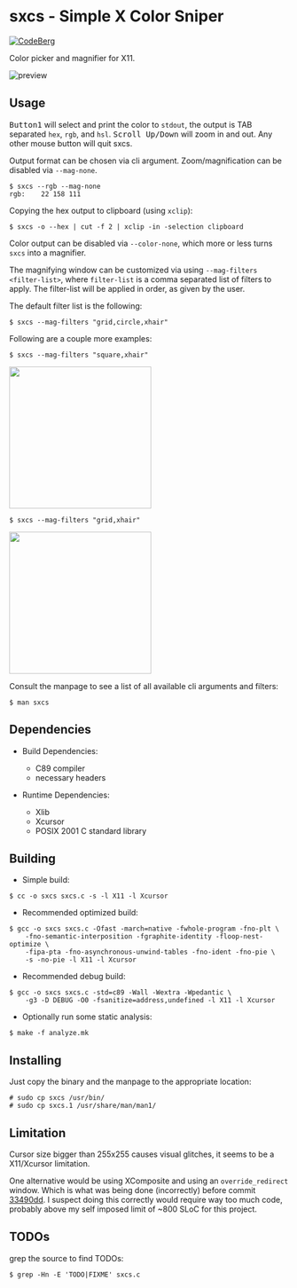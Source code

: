 # sxcs - Simple X Color Sniper

[![CodeBerg](https://img.shields.io/badge/Hosted_at-Codeberg-%232185D0?style=flat-square&logo=CodeBerg)](https://codeberg.org/NRK/sxcs)

Color picker and magnifier for X11.

![preview](https://images2.imgbox.com/4c/d0/LC6pYmrB_o.gif)

## Usage

<kbd>Button1</kbd> will select and print the color to `stdout`, the output is
TAB separated `hex`, `rgb`, and `hsl`.
<kbd>Scroll Up/Down</kbd> will zoom in and out.
Any other mouse button will quit sxcs.

Output format can be chosen via cli argument.
Zoom/magnification can be disabled via `--mag-none`.

```console
$ sxcs --rgb --mag-none
rgb:	22 158 111
```

Copying the hex output to clipboard (using `xclip`):

```console
$ sxcs -o --hex | cut -f 2 | xclip -in -selection clipboard
```

Color output can be disabled via `--color-none`, which more or less turns
`sxcs` into a magnifier.

The magnifying window can be customized via using `--mag-filters <filter-list>`,
where `filter-list` is a comma separated list of filters to apply. The
filter-list will be applied in order, as given by the user.

The default filter list is the following:

```console
$ sxcs --mag-filters "grid,circle,xhair"
```

Following are a couple more examples:

```console
$ sxcs --mag-filters "square,xhair"
```

<img width="256" height="256" src="https://images2.imgbox.com/a4/ff/yUOGtRnn_o.png"/>

```console
$ sxcs --mag-filters "grid,xhair"
```

<img width="256" height="256" src="https://images2.imgbox.com/73/f6/ScP4MQT2_o.png"/>

Consult the manpage to see a list of all available cli arguments and filters:

```console
$ man sxcs
```

## Dependencies

- Build Dependencies:
  * C89 compiler
  * necessary headers

- Runtime Dependencies:
  * Xlib
  * Xcursor
  * POSIX 2001 C standard library

## Building

* Simple build:

```console
$ cc -o sxcs sxcs.c -s -l X11 -l Xcursor
```

* Recommended optimized build:

```console
$ gcc -o sxcs sxcs.c -Ofast -march=native -fwhole-program -fno-plt \
    -fno-semantic-interposition -fgraphite-identity -floop-nest-optimize \
    -fipa-pta -fno-asynchronous-unwind-tables -fno-ident -fno-pie \
    -s -no-pie -l X11 -l Xcursor
```

* Recommended debug build:

```console
$ gcc -o sxcs sxcs.c -std=c89 -Wall -Wextra -Wpedantic \
    -g3 -D DEBUG -O0 -fsanitize=address,undefined -l X11 -l Xcursor
```

* Optionally run some static analysis:

```console
$ make -f analyze.mk
```

## Installing

Just copy the binary and the manpage to the appropriate location:

```console
# sudo cp sxcs /usr/bin/
# sudo cp sxcs.1 /usr/share/man/man1/
```

## Limitation

Cursor size bigger than 255x255 causes visual glitches, it seems to be a
X11/Xcursor limitation.

One alternative would be using XComposite and using an `override_redirect`
window. Which is what was being done (incorrectly) before commit
[33490dd](https://codeberg.org/NRK/sxcs/commit/33490ddf9164655bf6decafa6f85082e413fa333).
I suspect doing this correctly would require way too much code, probably above
my self imposed limit of ~800 SLoC for this project.

## TODOs

grep the source to find TODOs:

```console
$ grep -Hn -E 'TODO|FIXME' sxcs.c
```
